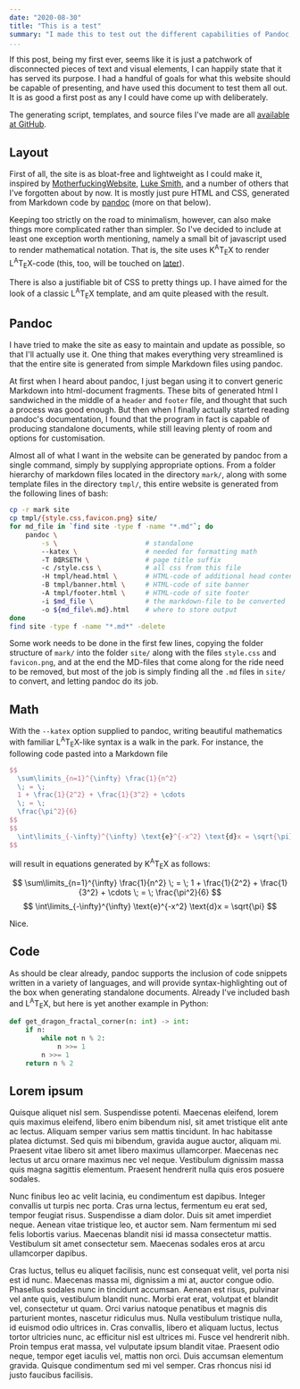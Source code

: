 ```yaml
---
date: "2020-08-30"
title: "This is a test"
summary: "I made this to test out the different capabilities of Pandoc, for my old blog when it was located at boerseth.com instead of here. Some of the information here no longer applies. For instance, I now let pandoc use mathml to render math, instead of KaTeX."
...
```


If this post, being my first ever, seems like it is just a patchwork of disconnected pieces of text and visual elements, I can happily state that it has served its purpose. I had a handful of goals for what this website should be capable of presenting, and have used this document to test them all out. It is as good a first post as any I could have come up with deliberately.

The generating script, templates, and source files I've made are all [available at GitHub](https://github.com/frodetb/boerseth-dot-com).


## Layout

First of all, the site is as bloat-free and lightweight as I could make it, inspired by [MotherfuckingWebsite](http://motherfuckingwebsite.com/), [Luke Smith](https://lukesmith.xyz), and a number of others that I've forgotten about by now. It is mostly just pure HTML and CSS, generated from Markdown code by [pandoc](https://pandoc.org/) (more on that below).

Keeping too strictly on the road to minimalism, however, can also make things more complicated rather than simpler. So I've decided to include at least one exception worth mentioning, namely a small bit of javascript used to render mathematical notation. That is, the site uses K<sup class="latex">A</sup>T<sub class="latex">E</sub>X to render L<sup class="latex">A</sup>T<sub class="latex">E</sub>X-code (this, too, will be touched on [later](#math)).

There is also a justifiable bit of CSS to pretty things up. I have aimed for the look of a classic L<sup class="latex">A</sup>T<sub class="latex">E</sub>X template, and am quite pleased with the result.


## Pandoc

I have tried to make the site as easy to maintain and update as possible, so that I'll actually use it. One thing that makes everything very streamlined is that the entire site is generated from simple Markdown files using pandoc.

At first when I heard about pandoc, I just began using it to convert generic Markdown into html-document fragments. These bits of generated html I sandwiched in the middle of a `header` and `footer` file, and thought that such a process was good enough. But then when I finally actually started reading pandoc's documentation, I found that the program in fact is capable of producing standalone documents, while still leaving plenty of room and options for customisation.

Almost all of what I want in the website can be generated by pandoc from a single command, simply by supplying appropriate options. From a folder hierarchy of markdown files located in the directory `mark/`, along with some template files in the directory `tmpl/`, this entire website is generated from the following lines of bash:

```bash
cp -r mark site
cp tmpl/{style.css,favicon.png} site/
for md_file in `find site -type f -name "*.md"`; do
    pandoc \
        -s \                      # standalone
        --katex \                 # needed for formatting math
        -T BŒRSETH \              # page title suffix
        -c /style.css \           # all css from this file
        -H tmpl/head.html \       # HTML-code of additional head content
        -B tmpl/banner.html \     # HTML-code of site banner
        -A tmpl/footer.html \     # HTML-code of site footer
        -i $md_file \             # the markdown-file to be converted
        -o ${md_file%.md}.html    # where to store output
done
find site -type f -name "*.md*" -delete
```

Some work needs to be done in the first few lines, copying the folder structure of `mark/` into the folder `site/` along with the files `style.css` and `favicon.png`, and at the end the MD-files that come along for the ride need to be removed, but most of the job is simply finding all the `.md` files in `site/` to convert, and letting pandoc do its job. 

## Math

With the `--katex` option supplied to pandoc, writing beautiful mathematics with familiar L<sup class="latex">A</sup>T<sub class="latex">E</sub>X-like syntax is a walk in the park. For instance, the following code pasted into a Markdown file

```latex
$$
  \sum\limits_{n=1}^{\infty} \frac{1}{n^2}
  \; = \;
  1 + \frac{1}{2^2} + \frac{1}{3^2} + \cdots
  \; = \;
  \frac{\pi^2}{6}
$$
$$
  \int\limits_{-\infty}^{\infty} \text{e}^{-x^2} \text{d}x = \sqrt{\pi}
$$
```

will result in equations generated by K<sup class="latex">A</sup>T<sub class="latex">E</sub>X as follows:

$$
\sum\limits_{n=1}^{\infty} \frac{1}{n^2}
\; = \;
1 + \frac{1}{2^2} + \frac{1}{3^2} + \cdots
\; = \;
\frac{\pi^2}{6}
$$
$$
\int\limits_{-\infty}^{\infty} \text{e}^{-x^2} \text{d}x = \sqrt{\pi}
$$

Nice.


## Code

As should be clear already, pandoc supports the inclusion of code snippets written in a variety of languages, and will provide syntax-highlighting out of the box when generating standalone documents. Already I've included bash and L<sup class="latex">A</sup>T<sub class="latex">E</sub>X, but here is yet another example in Python:

```python
def get_dragon_fractal_corner(n: int) -> int:
    if n:
        while not n % 2:
            n >>= 1
        n >>= 1
    return n % 2
```


## Lorem ipsum

Quisque aliquet nisl sem. Suspendisse potenti. Maecenas eleifend, lorem quis maximus eleifend, libero enim bibendum nisl, sit amet tristique elit ante ac lectus. Aliquam semper varius sem mattis tincidunt. In hac habitasse platea dictumst. Sed quis mi bibendum, gravida augue auctor, aliquam mi. Praesent vitae libero sit amet libero maximus ullamcorper. Maecenas nec lectus ut arcu ornare maximus nec vel neque. Vestibulum dignissim massa quis magna sagittis elementum. Praesent hendrerit nulla quis eros posuere sodales.

Nunc finibus leo ac velit lacinia, eu condimentum est dapibus. Integer convallis ut turpis nec porta. Cras urna lectus, fermentum eu erat sed, tempor feugiat risus. Suspendisse a diam dolor. Duis sit amet imperdiet neque. Aenean vitae tristique leo, et auctor sem. Nam fermentum mi sed felis lobortis varius. Maecenas blandit nisi id massa consectetur mattis. Vestibulum sit amet consectetur sem. Maecenas sodales eros at arcu ullamcorper dapibus.

Cras luctus, tellus eu aliquet facilisis, nunc est consequat velit, vel porta nisi est id nunc. Maecenas massa mi, dignissim a mi at, auctor congue odio. Phasellus sodales nunc in tincidunt accumsan. Aenean est risus, pulvinar vel ante quis, vestibulum blandit nunc. Morbi erat erat, volutpat et blandit vel, consectetur ut quam. Orci varius natoque penatibus et magnis dis parturient montes, nascetur ridiculus mus. Nulla vestibulum tristique nulla, id euismod odio ultrices in. Cras convallis, libero et aliquam luctus, lectus tortor ultricies nunc, ac efficitur nisl est ultrices mi. Fusce vel hendrerit nibh. Proin tempus erat massa, vel vulputate ipsum blandit vitae. Praesent odio neque, tempor eget iaculis vel, mattis non orci. Duis accumsan elementum gravida. Quisque condimentum sed mi vel semper. Cras rhoncus nisi id justo faucibus facilisis.

